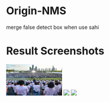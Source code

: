# Origin-NMS
merge false detect box when use sahi

# Result Screenshots

<p float="left">
  <img src="https://github.com/KangHongJun/Origin-NMS/blob/main/Images/Original.jpg", width="30%">
  <img src="https://github.com/KangHongJun/Origin-NMS/tree/main/Images/NMS_yolov5m.png", width="30%">
  <img src="https://github.com/KangHongJun/Origin-NMS/tree/main/Images/Origin_NMS_yolov5m.png", width="30%">
 
</p>

